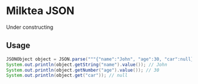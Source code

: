 # Milktea JSON

Under constructing

## Usage

```Java
JSONObject object = JSON.parse("""{"name":"John", "age":30, "car":null}""").asObject();
System.out.println(object.getString("name").value()); // John
System.out.println(object.getNumber("age").value()); // 30
System.out.println(object.get("car")); // null
```

